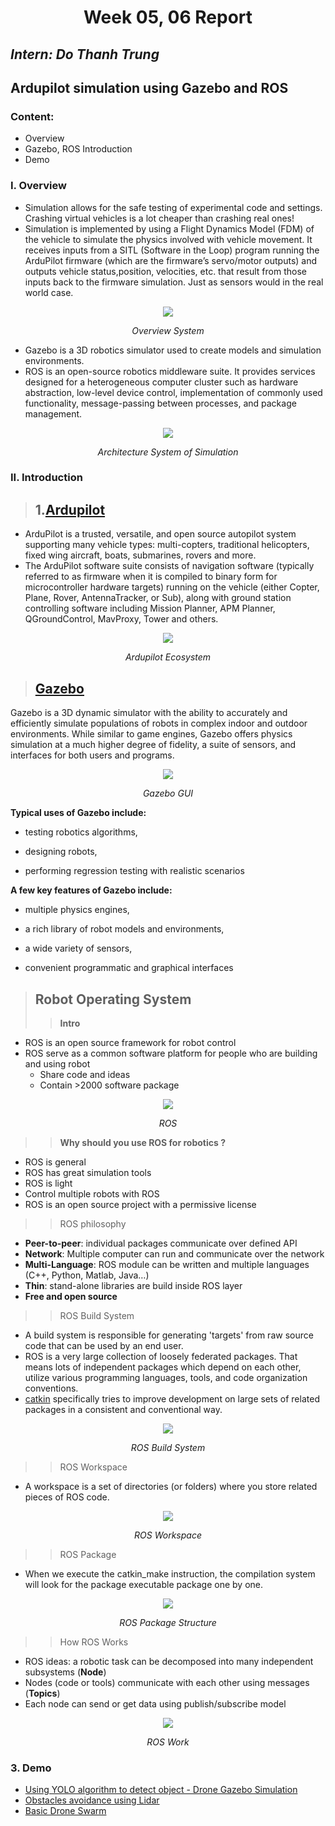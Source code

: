 <h1 align="center">Week 05, 06 Report</h1>

## *Intern: Do Thanh Trung*

## **Ardupilot simulation using Gazebo and ROS**
### Content: 
- Overview
- Gazebo, ROS Introduction 
- Demo

### **I. Overview**  

- Simulation allows for the safe testing of experimental code and settings. Crashing virtual vehicles is a lot cheaper than crashing real ones!
- Simulation is implemented by using a Flight Dynamics Model (FDM) of the vehicle to simulate the physics involved with vehicle movement. It receives inputs from a SITL (Software in the Loop) program running the ArduPilot firmware (which are the firmware’s servo/motor outputs) and outputs vehicle status,position, velocities, etc. that result from those inputs back to the firmware simulation. Just as sensors would in the real world case.
<div align='center'>
    <img src = "image\overview.jpg">

*Overview System*
</div>

- Gazebo is a 3D robotics simulator used to create models and simulation environments. 
-  ROS is an open-source robotics middleware suite. It provides services designed for a heterogeneous computer cluster such as hardware abstraction, low-level device control, implementation of commonly used functionality, message-passing between processes, and package management.
<div align='center'>
    <img src = "image\Architecture_System_of_Simulation.png">

*Architecture System of Simulation*
</div>

### **II. Introduction** 
> ## 1.[Ardupilot](https://ardupilot.org/)
- ArduPilot is a trusted, versatile, and open source autopilot system supporting many vehicle types: multi-copters, traditional helicopters, fixed wing aircraft, boats, submarines, rovers and more.
- The ArduPilot software suite consists of navigation software (typically referred to as firmware when it is compiled to binary form for microcontroller hardware targets) running on the vehicle (either Copter, Plane, Rover, AntennaTracker, or Sub), along with ground station controlling software including Mission Planner, APM Planner, QGroundControl, MavProxy, Tower and others. 

<div align='center'>
    <img src = "https://ardupilot.org/ardupilot/_images/home_ardupilot.jpg">

*Ardupilot Ecosystem*
</div>

> ## [Gazebo](https://gazebosim.org/)

Gazebo is a 3D dynamic simulator with the ability to accurately and efficiently simulate populations of robots in complex indoor and outdoor environments. While similar to game engines, Gazebo offers physics simulation at a much higher degree of fidelity, a suite of sensors, and interfaces for both users and programs.
<div align='center'>
    <img src = "https://github.com/osrf/gazebo_tutorials/raw/master/guided_b/files/ftu3-boot-screen.png">

*Gazebo GUI*
</div>

**Typical uses of Gazebo include:**
- testing robotics algorithms,

- designing robots,

- performing regression testing with realistic scenarios

**A few key features of Gazebo include:**

- multiple physics engines,

- a rich library of robot models and environments,

- a wide variety of sensors,

- convenient programmatic and graphical interfaces

> ## Robot Operating System
>> **Intro**
- ROS is an open source framework for robot control
- ROS serve as a common software platform for people who are building and using robot
    - Share code and ideas 
    - Contain >2000 software package  

<div align='center'>
    <img src = "image/ROS.jpg">

*ROS*
</div>

>> **Why should you use ROS for robotics ?**
- ROS is general
- ROS has great simulation tools
- ROS is light
- Control multiple robots with ROS
- ROS is an open source project with a permissive license

>> ROS philosophy
- **Peer-to-peer**: individual packages communicate over defined API
- **Network**: Multiple computer can run and communicate over the network
- **Multi-Language**: ROS module can be written and multiple languages (C++, Python, Matlab, Java…)
- **Thin**: stand-alone libraries are build inside ROS layer
- **Free and open source**

>> ROS Build System
- A build system is responsible for generating 'targets' from raw source code that can be used by an end user.
- ROS is a very large collection of loosely federated packages. That means lots of independent packages which depend on each other, utilize various programming languages, tools, and code organization conventions.  
- [catkin](http://wiki.ros.org/catkin) specifically tries to improve development on large sets of related packages in a consistent and conventional way. 

<div align='center'>
    <img src = "image/ROS-Build-system.png">

*ROS Build System*
</div>

>> ROS Workspace
- A workspace is a set of directories (or folders) where you store related pieces of ROS code.
<div align='center'>
    <img src = "image/ROS-Workspace.png">

*ROS Workspace*
</div>

>> ROS Package
- When we execute the catkin_make instruction, the compilation system will look for the package executable package one by one.

<div align='center'>
    <img src = "image/ROS-Package.png">

*ROS Package Structure*
</div>

>> How ROS Works
- ROS ideas: a robotic task can be decomposed into many independent subsystems (**Node**)
- Nodes (code or tools) communicate with each other using messages (**Topics**)
- Each node can send or get data using publish/subscribe model
<div align='center'>
    <img src = "image/ROS-Work.png">

*ROS Work*
</div>

### **3. Demo**   
- [Using YOLO algorithm to detect object - Drone Gazebo Simulation](https://youtu.be/x5svMPJEZEA)
- [Obstacles avoidance using Lidar ](https://youtu.be/f5gf13DRQ5o)
- [Basic Drone Swarm](https://youtu.be/P61jZpc_cTM)